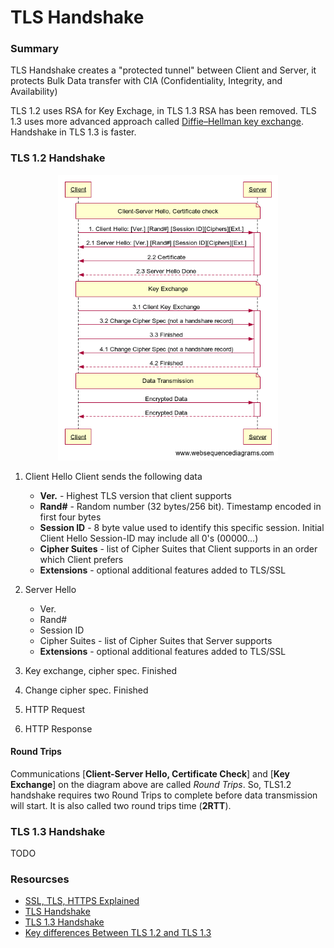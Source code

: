 # TLS Handshake
### Summary
TLS Handshake creates a "protected tunnel" between Client and Server, it protects Bulk Data transfer with CIA (Confidentiality, Integrity, and Availability)

TLS 1.2 uses RSA for Key Exchage, in TLS 1.3 RSA has been removed. TLS 1.3 uses more advanced approach called [Diffie–Hellman key exchange](https://en.wikipedia.org/wiki/Diffie%E2%80%93Hellman_key_exchange). Handshake in TLS 1.3 is faster.

### TLS 1.2 Handshake
<p align="center">
  <img src="images/tls1_2.png" width="70%">
</p>

1. Client Hello
   Client sends the following data
   * **Ver.** - Highest TLS version that client supports
   * **Rand#** - Random number (32 bytes/256 bit). Timestamp encoded in first four bytes
   * **Session ID** - 8 byte value used to identify this specific session. Initial Client Hello Session-ID may include all 0's (00000...)
   * **Cipher Suites** - list of Cipher Suites that Client supports in an order which Client prefers
   * **Extensions** - optional additional features added to TLS/SSL
  
3. Server Hello
    * Ver.
    * Rand#
    * Session ID
    * Cipher Suites - list of Cipher Suites that Server supports
    * **Extensions** - optional additional features added to TLS/SSL

4. Key exchange, cipher spec. Finished
5. Change cipher spec. Finished
6. HTTP Request
7. HTTP Response

#### Round Trips
Communications [**Client-Server Hello, Certificate Check**] and [**Key Exchange**] on the diagram above are called *Round Trips*. So, TLS1.2 handshake requires two Round Trips to complete before data transmission will start. It is also called two round trips time (**2RTT**).

### TLS 1.3 Handshake
TODO
### Resourcses
- [SSL, TLS, HTTPS Explained](https://youtu.be/j9QmMEWmcfo)
- [TLS Handshake](https://youtu.be/ZkL10eoG1PY)
- [TLS 1.3 Handshake](https://youtu.be/JA0vaIb4158)
- [Key differences Between TLS 1.2 and TLS 1.3](https://www.a10networks.com/glossary/key-differences-between-tls-1-2-and-tls-1-3/)


